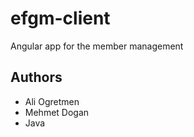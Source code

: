 # efgm-client
Angular app for the member management

## Authors
- Ali Ogretmen
- Mehmet Dogan
- Java 